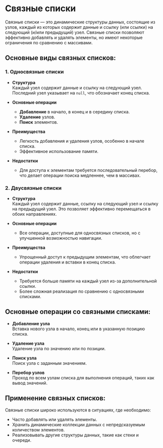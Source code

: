 # Связные списки

Связные списки — это динамические структуры данных, состоящие из узлов, каждый из которых содержит данные и ссылку (или ссылки) на следующий (и/или предыдущий) узел. Связные списки позволяют эффективно добавлять и удалять элементы, но имеют некоторые ограничения по сравнению с массивами.

## Основные виды связных списков:

### 1. Односвязные списки
- **Структура**  
  Каждый узел содержит данные и ссылку на следующий узел. Последний узел указывает на `null`, что обозначает конец списка.

- **Основные операции**  
  - **Добавление** в начало, в конец и в середину списка.
  - **Удаление** узлов.
  - **Поиск** элементов.
  
- **Преимущества**  
  - Легкость добавления и удаления узлов, особенно в начале списка.
  - Эффективное использование памяти.

- **Недостатки**  
  - Для доступа к элементам требуется последовательный перебор, что делает операции поиска медленнее, чем в массивах.

### 2. Двусвязные списки
- **Структура**  
  Каждый узел содержит данные, ссылку на следующий узел и ссылку на предыдущий узел. Это позволяет эффективно перемещаться в обоих направлениях.

- **Основные операции**  
  - Все операции, доступные для односвязных списков, но с улучшенной возможностью навигации.

- **Преимущества**  
  - Упрощенный доступ к предыдущим элементам, что облегчает операции удаления и вставки в конец списка.

- **Недостатки**  
  - Требуется больше памяти на каждый узел из-за дополнительной ссылки.
  - Более сложная реализация по сравнению с односвязными списками.

## Основные операции со связными списками:
- **Добавление узла**  
  Вставка нового узла в начало, конец или в указанную позицию списка.

- **Удаление узла**  
  Удаление узла по значению или по позиции.

- **Поиск узла**  
  Поиск узла с заданным значением.

- **Перебор узлов**  
  Проход по всем узлам списка для выполнения операций, таких как вывод значений.

## Применение связных списков:
Связные списки широко используются в ситуациях, где необходимо:
- Часто добавлять или удалять элементы.
- Хранить динамические коллекции данных с непредсказуемым количеством элементов.
- Реализовывать другие структуры данных, такие как стеки и очереди.
